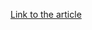 [Link to the article](https://thehackernews.com/2024/12/cisco-warns-of-exploitation-of-decade.html)
